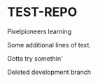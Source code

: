 # TEST-REPO
Pixelpioneers learning

Some additional lines of text.

Gotta try somethin'

Deleted development branch
